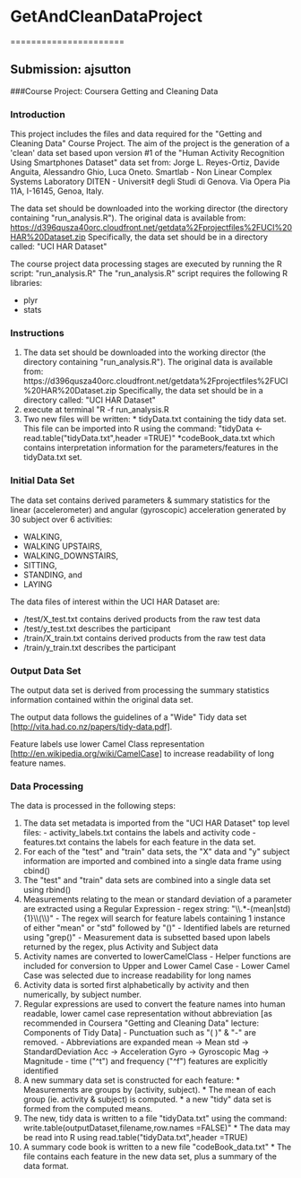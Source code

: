 # GetAndCleanDataProject
======================
## Submission: ajsutton
###Course Project: Coursera Getting and Cleaning Data


### Introduction
This project includes the files and data required for the "Getting and Cleaning Data" Course Project.
The aim of the project is the generation of a 'clean' data set based upon version #1 of the "Human Activity Recognition Using Smartphones Dataset" data set from:
Jorge L. Reyes-Ortiz, Davide Anguita, Alessandro Ghio, Luca Oneto.
Smartlab - Non Linear Complex Systems Laboratory
DITEN - Universit‡ degli Studi di Genova.
Via Opera Pia 11A, I-16145, Genoa, Italy. 

The data set should be downloaded into the working director (the directory containing "run_analysis.R"). The original data is available from: 
https://d396qusza40orc.cloudfront.net/getdata%2Fprojectfiles%2FUCI%20HAR%20Dataset.zip
Specifically, the data set should be in a directory called: "UCI HAR Dataset"

The course project data processing stages are executed by running the R script: "run_analysis.R"
The "run_analysis.R" script requires the following R libraries:
- plyr
- stats

### Instructions
<ol>
<li> The data set should be downloaded into the working director (the directory containing "run_analysis.R"). The original data is available from: 
https://d396qusza40orc.cloudfront.net/getdata%2Fprojectfiles%2FUCI%20HAR%20Dataset.zip
Specifically, the data set should be in a directory called: "UCI HAR Dataset" </li>

<li>execute at terminal "R -f run_analysis.R </li>

<li>Two new files will be written:
  * tidyData.txt containing the tidy data set. This file can be imported into R using the command: "tidyData <- read.table("tidyData.txt",header =TRUE)"
  *codeBook_data.txt which contains interpretation information for the parameters/features in the tidyData.txt set.
</li>
</ol>

###  Initial Data Set
The data set contains derived parameters & summary statistics for the linear (accelerometer) and angular (gyroscopic) acceleration generated by 30 subject over 6 activities: 
- WALKING, 
- WALKING UPSTAIRS,
- WALKING_DOWNSTAIRS,
- SITTING,
- STANDING, and
- LAYING 
 
The data files of interest within the UCI HAR Dataset are:
- /test/X_test.txt contains derived products from the raw test data
- /test/y_test.txt describes the participant
- /train/X_train.txt contains derived products from the raw test data
- /train/y_train.txt describes the participant

###  Output Data Set
The output data set is derived from processing the summary statistics information contained within the original data set.
 
The output data follows the guidelines of a "Wide" Tidy data set [http://vita.had.co.nz/papers/tidy-data.pdf]. 

Feature labels use lower Camel Class representation [http://en.wikipedia.org/wiki/CamelCase] to increase readability of long feature names.

###  Data Processing
The data is processed in the following steps:
<ol>
<li> The data set metadata is imported from the "UCI HAR Dataset" top level files:
  - activity_labels.txt contains the labels and activity code
  - features.txt contains the labels for each feature in the data set.
  </li>
<li> For each of the "test" and "train" data sets, the "X" data and "y" subject information are imported and combined into a single data frame using cbind()</li>
<li> The "test" and "train" data sets are combined into a single data set using rbind()</li>
<li> Measurements relating to the mean or standard deviation of a parameter are extracted using a Regular Expression
  - regex string: "\\.*-(mean|std){1}\\(\\)" 
  - The regex will search for feature labels containing 1 instance of either "mean" or "std" followed by "()"
  - Identified labels are returned using "grep()"
  - Measurement data is subsetted based upon labels returned by the regex, plus Activity and Subject data
</li>
<li> Activity names are converted to lowerCamelClass
  - Helper functions are included for conversion to Upper and Lower Camel Case
  - Lower Camel Case was selected due to increase readability for long names
  </li>
<li> Activity data is sorted first alphabetically by activity and then numerically, by subject number.</li>
<li> Regular expressions are used to convert the feature names into human readable, lower camel case representation without abbreviation [as recommended in Coursera "Getting and Cleaning Data" lecture: Components of Tidy Data]  
  - Punctuation such as "( )" & "-" are removed.
  - Abbreviations are expanded 
    mean -> Mean
    std -> StandardDeviation
    Acc -> Acceleration
    Gyro -> Gyroscopic
    Mag -> Magnitude
  - time ("^t") and frequency ("^f") features are explicitly identified 
  </li>
<li> A new summary data set is constructed for each feature: 
  * Measurements are groups by (activity, subject).
  * The mean of each group (ie. activity & subject) is computed.
  * a new "tidy" data set is formed from the computed means.
  </li>
<li> The new, tidy data is written to a file "tidyData.txt" using the command:
  write.table(outputDataset,filename,row.names =FALSE)"
  * The data may be read into R using 
  read.table("tidyData.txt",header =TRUE)
  </li>
<li> A summary code book is written to a new file "codeBook_data.txt"
  * The file contains each feature in the new data set, plus a summary of the data format.
  </li>
</ol>
